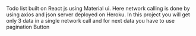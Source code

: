 Todo list built on React js using Material ui.
Here network calling is done by using axios and json server deployed on Heroku.
In this project you will get only 3 data in a single network call and for next data you have to use pagination Button 

<ing src="https://www.softwaretestingmaterial.com/wp-content/uploads/2017/12/Test-Scenarios-Login-Page.png" >
